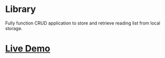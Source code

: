 # Library

Fully function CRUD application to store and retrieve reading list from local storage. 



# <a href="https://kingdallas24.github.io/Library/" rel="nofollow">Live Demo</a>
